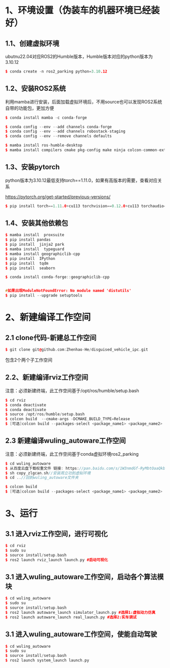 # 1、环境设置（伪装车的机器环境已经装好）
## 1.1、创建虚拟环境

ubutnu22.04对应ROS2的Humble版本，Humble版本对应的python版本为3.10.12

```cpp
$ conda create -n ros2_parking python=3.10.12
```

## 1.2、安装ROS2系统

利用mamba进行安装，后面加载虚拟环境后，不用source也可以发现ROS2系统自带的功能包，更加方便

```cpp
$ conda install mamba -c conda-forge

$ conda config --env --add channels conda-forge
$ conda config --env --add channels robostack-staging
$ conda config --env --remove channels defaults

$ mamba install ros-humble-desktop
$ mamba install compilers cmake pkg-config make ninja colcon-common-extensions catkin_tools rosdep
```

## 1.3、安装pytorch

python版本为3.10.12最低支持torch==1.11.0，如果有高版本的需要，查看对应关系

https://pytorch.org/get-started/previous-versions/

```cpp
$ pip install torch==1.11.0+cu113 torchvision==0.12.0+cu113 torchaudio==0.11.0 --extra-index-url https://download.pytorch.org/whl/cu113
```


## 1.4、安装其他依赖包

```cpp
$ mamba install  proxsuite
$ pip install pandas
$ pip install  jinja2 park
$ mamba install  typeguard
$ mamba install geographiclib-cpp
$ pip install  IPython
$ pip install  tqdm
$ pip install  seaborn

$ conda install conda-forge::geographiclib-cpp


#如果出现ModuleNotFoundError: No module named 'distutils'
$ pip install --upgrade setuptools
```


# 2、新建编译工作空间
## 2.1 clone代码-新建总工作空间
```cpp
$ git clone git@github.com:Zhenhao-He/disguised_vehicle_ipc.git
```
包含2个两个子工作空间


## 2.2、新建编译rviz工作空间
注意：必须新建终端，此工作空间基于/opt/ros/humble/setup.bash
```cpp
$ cd rviz 
$ conda deactivate
$ conda deactivate
$ source /opt/ros/humble/setup.bash
$ colcon build  --cmake-args -DCMAKE_BUILD_TYPE=Release
$ [可选]colcon build --packages-select <package_name1> <package_name2> ...
```
## 2.3 新建编译wuling_autoware工作空间
注意：必须新建终端，此工作空间基于conda虚拟环境ros2_parking
```cpp
$ cd wuling_autoware  
$ 从百度云盘下载权重文件 链接: https://pan.baidu.com/s/1W3nmdGf-RyMbtOaaQkbNpw 提取码: hkx5 放在文件夹“src/sperception/parkingslot_detection/parkingslot_detection/ckpt”里面
$ sh copy_zlgcan.sh//安装周立功到虚拟环境
$ cd ..//回到wuling_autoware文件夹

$ colcon build  
$ [可选]colcon build --packages-select <package_name1> <package_name2> ...

```

# 3、运行
## 3.1 进入rviz工作空间，进行可视化
```cpp
$ cd rviz  
$ sudo su  
$ source install/setup.bash
$ ros2 launch rviz_launch launch.py #启动可视化
```

## 3.1 进入wuling_autoware工作空间，启动各个算法模块
```cpp
$ cd wuling_autoware  
$ sudo su  
$ source install/setup.bash
$ ros2 launch autoware_launch simulator_launch.py #选择1:虚拟动力仿真
$ ros2 launch autoware_launch real_launch.py #选择2:实车调试
```
## 3.1 进入wuling_autoware工作空间，使能自动驾驶
```cpp
$ cd wuling_autoware  
$ sudo su  
$ source install/setup.bash
$ ros2 launch system_launch launch.py
```